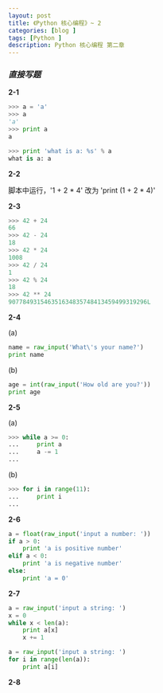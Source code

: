 ```yaml
---
layout: post
title: 《Python 核心编程》~ 2
categories: [blog ]
tags: [Python ]
description: Python 核心编程 第二章
---
```


### *直接写题*  

**2-1**

```python
>>> a = 'a'
>>> a
'a'
>>> print a
a

>>> print 'what is a: %s' % a
what is a: a
```

**2-2**

脚本中运行，'1 + 2 * 4' 改为 'print (1 + 2 * 4)'  

**2-3**

```python
>>> 42 + 24
66
>>> 42 - 24
18
>>> 42 * 24
1008
>>> 42 / 24
1
>>> 42 % 24
18
>>> 42 ** 24
907784931546351634835748413459499319296L
```

**2-4**

(a) 
 
```python
name = raw_input('What\'s your name?')
print name
```
(b)
  
```python
age = int(raw_input('How old are you?'))
print age
```

**2-5**

(a)

```python
>>> while a >= 0:
...     print a
...     a -= 1
... 
```
(b)  

```python
>>> for i in range(11):
...     print i
... 
```

**2-6**

```python
a = float(raw_input('input a number: '))
if a > 0:
    print 'a is positive number'
elif a < 0:
    print 'a is negative number'
else:
    print 'a = 0'
```

**2-7**

```python
a = raw_input('input a string: ')
x = 0
while x < len(a):
    print a[x]
    x += 1
```

```python
a = raw_input('input a string: ')
for i in range(len(a)):
    print a[i]
```

**2-8**


